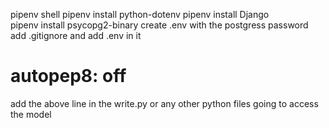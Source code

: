 pipenv shell
pipenv install python-dotenv
pipenv install Django  
pipenv install psycopg2-binary
create .env with the postgress password
add .gitignore and add .env in it

# autopep8: off

add the above line in the write.py or any other python files going to access the model
